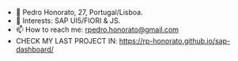 - 👋 Pedro Honorato, 27, Portugal/Lisboa.
- 👀 Interests: SAP UI5/FIORI & JS.
- 📫 How to reach me: rpedro.honorato@gmail.com
- CHECK MY LAST PROJECT IN: https://rp-honorato.github.io/sap-dashboard/
<!---
rp-honorato/rp-honorato is a ✨ special ✨ repository because its `README.md` (this file) appears on your GitHub profile.
You can click the Preview link to take a look at your changes.
--->
